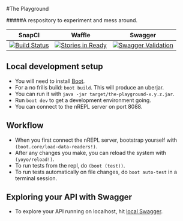 #The Playground 

#####A respository to experiment and mess around.

| SnapCI | Waffle | Swagger |
| :----: | :----: | :-----: |
| [![Build Status](https://snap-ci.com/kgxsz/the-playground/branch/master/build_image)](https://snap-ci.com/kgxsz/the-playground/branch/master) | [![Stories in Ready](https://badge.waffle.io/kgxsz/the-playground.svg?label=ready&title=Ready)](http://waffle.io/kgxsz/the-playground) | [![Swagger Validation](http://online.swagger.io/validator/?url=https://kgxsz-the-playground.herokuapp.com/api-docs)](http://petstore.swagger.io/?url=https://kgxsz-the-playground.herokuapp.com/api-docs) |

## Local development setup

- You will need to install [Boot](https://github.com/boot-clj/boot#install).
- For a no frills build: `boot build`. This will produce an uberjar.
- You can run it with `java -jar target/the-playground-x.y.z.jar`.
- Run `boot dev` to get a development environment going.
- You can connect to the nREPL server on port 8088.

## Workflow

- When you first connect the nREPL server, bootstrap yourself with `(boot.core/load-data-readers!)`.
- After any changes you make, you can reload the system with `(yoyo/reload!)`.
- To run tests from the repl, do `(boot (test))`.
- To run tests automatically on file changes, do `boot auto-test` in a terminal session.


## Exploring your API with Swagger
- To explore your API running on localhost, hit [local Swagger](http://petstore.swagger.io/?url=http://localhost:8080/api-docs).
